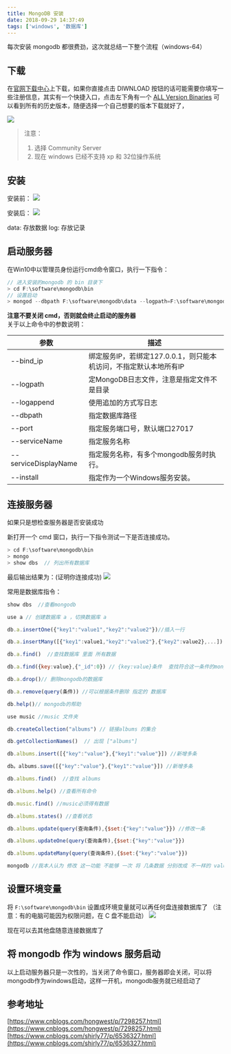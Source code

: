 ```yaml
---
title: MongoDB 安装
date: 2018-09-29 14:37:49
tags: ['windows', '数据库']
---
```


每次安装 mongodb 都很费劲，这次就总结一下整个流程（windows-64）

## 下载

在[官网下载中心](https://www.mongodb.com/download-center#community)上下载，如果你直接点击 DIWNLOAD 按钮的话可能需要你填写一些注册信息，其实有一个快捷入口，点击左下角有一个 [ALL Version Binaries](https://www.mongodb.org/dl/win32/x86_64-2008plus-ssl?_ga=2.83391894.1257395547.1538126096-909476422.1538126096) 可以看到所有的历史版本，随便选择一个自己想要的版本下载就好了，

<img src="/images/windows/mongodbDownload.png">

> 注意：
> 1. 选择 Community Server
> 2. 现在 windows 已经不支持 xp 和 32位操作系统

## 安装

安装前：
<img src="/images/windows/mongodbInstall.png">

安装后：
<img src="/images/windows/installed.png">

data: 存放数据
log: 存放记录

## 启动服务器

在Win10中以管理员身份运行cmd命令窗口，执行一下指令：

```js
// 进入安装的mongodb 的 bin 目录下
> cd F:\software\mongodb\bin
// 设置启动
> mongod --dbpath F:\software\mongodb\data --logpath=F:\software\mongodb\log\mongodb.log --logappend
```
<b>注意不要关闭 cmd，否则就会终止启动的服务器</b>
<br />
关于以上命令中的参数说明：

参数 | 描述
---- | --- 
--bind_ip | 绑定服务IP，若绑定127.0.0.1，则只能本机访问，不指定默认本地所有IP
--logpath | 定MongoDB日志文件，注意是指定文件不是目录
--logappend	| 使用追加的方式写日志
--dbpath | 指定数据库路径
--port | 指定服务端口号，默认端口27017
--serviceName | 指定服务名称
--serviceDisplayName | 指定服务名称，有多个mongodb服务时执行。
--install | 指定作为一个Windows服务安装。

## 连接服务器

如果只是想检查服务器是否安装成功

新打开一个 cmd 窗口，执行一下指令测试一下是否连接成功。

```js
> cd F:\software\mongodb\bin
> mongo
> show dbs  // 列出所有数据库
```
最后输出结果为：(证明你连接成功)
<img src="/images/windows/mongodbShowDB.png" />

常用是数据库指令：
```js
show dbs  //查看mongodb

use a // 创建数据库 a ，切换数据库 a

db.a.insertOne({"key1":"value1","key2":"value2"})//插入一行

db.a.insertMany([{"key1":value1,"key2":"value2"},{"key2":value2},...]) //插入多行

db.a.find()  //查找数据库 里面 所有数据

db.a.find({key:value},{"_id":0}) // {key:value}条件  查找符合这一条件的mongodb,{"_id":0}不想显示  id等条件

db.a.drop()// 删除mongodb的数据库

db.a.remove(query(条件)) //可以根据条件删除 指定的 数据库

db.help()// mongodb的帮助

use music //music 文件夹

db.createCollection("albums") // 链接albums 的集合

db.getCollectionNames()  // 出现 ["albums"]

db.albums.insert([{"key":"value"},{"key1":"value"}]) //新增多条

db。albums.save([{"key":"value"},{"key1":"value"}]) //新增多条

db.albums.find()  //查找 albums 

db.albums.help() //查看所有命令

db.music.find() //music必须得有数据

db.albums.states() //查看状态

db.albums.update(query(查询条件),{$set:{"key":"value"}}) //修改一条

db.albums.updateOne(query(查询条件),{$set:{"key":"value"}})

db.albums.updateMany(query(查询条件),{$set:{"key":"value"}})

mongodb //我本人认为 修改 这一功能 不能够 一次 将 几条数据 分别改成 不一样的 value值
```

## 设置环境变量

将 `F:\software\mongodb\bin` 设置成环境变量就可以再任何盘连接数据库了
（注意：有的电脑可能因为权限问题，在 C 盘不能启动）
<img src="/images/windows/path.png" />

现在可以去其他盘随意连接数据库了

## 将 mongodb 作为 windows 服务启动

以上启动服务器只是一次性的，当关闭了命令窗口，服务器即会关闭，可以将mongodb作为windows启动，这样一开机，mongodb服务就已经启动了 


## 参考地址
[https://www.cnblogs.com/hongwest/p/7298257.html](https://www.cnblogs.com/hongwest/p/7298257.html)
[https://www.cnblogs.com/shirly77/p/6536327.html](https://www.cnblogs.com/shirly77/p/6536327.html)